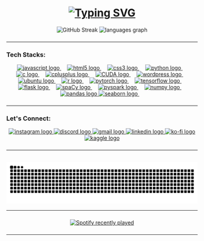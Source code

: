 
<h1 align= "center">
    <a href="https://git.io/typing-svg">
        <img src="https://readme-typing-svg.demolab.com?   font=Righteous&size=35&duration=4999&pause=150&color=ABCE00&center=true&random=false&width=435&lines=Hello+There!+%F0%9F%91%8B;I'm+Firoj" alt="Typing SVG" />
    </a>
</h1>





<div align="center">
  <img src="https://github-readme-streak-stats-sigma-two.vercel.app?user=Firojpaudel&theme=merko&hide_border=true&card_height=175" alt="GitHub Streak" />
  <img src="https://github-readme-stats.vercel.app/api/top-langs?username=Firojpaudel&locale=en&hide_title=false&layout=compact&card_width=320&langs_count=10&theme=merko&hide_border=true&border_radius=15" height="175" alt="languages graph"  />
</div>

###
***
<h3 align="left">Tech Stacks: </h3>
<div align="center">
  <a href="https://developer.mozilla.org/en-US/docs/Web/JavaScript" target="_blank">
    <img src="https://cdn.jsdelivr.net/gh/devicons/devicon/icons/javascript/javascript-plain.svg" height="40" alt="javascript logo"  />
  </a>
  <img width="12" />
  <a href = "https://developer.mozilla.org/en-US/docs/Glossary/HTML5" target= "_blank">
    <img src="https://cdn.jsdelivr.net/gh/devicons/devicon/icons/html5/html5-plain.svg" height="40" alt="html5 logo"  />
  </a>
  <img width="12" />
  <a href="https://developer.mozilla.org/en-US/docs/Web/CSS" target="_blank">
    <img src="https://cdn.jsdelivr.net/gh/devicons/devicon/icons/css3/css3-plain.svg" height="40" alt="css3 logo"  />
  </a>
  <img width="12" />
  <a href = "https://docs.python.org/3/" target= "_blank">
    <img src="https://cdn.jsdelivr.net/gh/devicons/devicon/icons/python/python-original.svg" height="40" alt="python logo"  />
  </a>
  <img width="12" />
  <a href = "https://devdocs.io/c/" target= "_blank">
    <img src="https://cdn.jsdelivr.net/gh/devicons/devicon/icons/c/c-plain.svg" height="40" alt="c logo"  />
  </a>
  <img width="12" />
  <a href = "https://devdocs.io/cpp/" target= "_blank">
    <img src="https://cdn.jsdelivr.net/gh/devicons/devicon/icons/cplusplus/cplusplus-plain.svg" height="40" alt="cplusplus logo"  />
  </a>
  <img width="12" />
  <a href = "https://docs.nvidia.com/cuda/cuda-c-programming-guide/" target= "_blank">
    <img src="https://www.svgrepo.com/show/373541/cuda.svg" height="40" alt="CUDA logo"  />
  </a>
  <img width="12" />
  <a href = "https://wordpress.org/documentation/" target= "_blank">
    <img src="https://cdn.jsdelivr.net/gh/devicons/devicon/icons/wordpress/wordpress-plain.svg" height="40" alt="wordpress logo"  />
  </a>
  <img width="12" />
  <a href = "https://help.ubuntu.com/" target= "_blank">
    <img src="https://upload.wikimedia.org/wikipedia/commons/thumb/9/9e/UbuntuCoF.svg/1024px-UbuntuCoF.svg.png" height="40" alt="ubuntu logo"  />
  </a>
  <img width="12" />
  <a href = "https://www.r-project.org/other-docs.html" target= "_blank">
    <img src="https://cdn.jsdelivr.net/gh/devicons/devicon/icons/r/r-original.svg" height="30" alt="r logo"  />
  </a>
  <img width="12" />
  <a href = "https://pytorch.org/docs/stable/index.html" target= "_blank">
    <img src="https://cdn.jsdelivr.net/gh/devicons/devicon/icons/pytorch/pytorch-original.svg" height="40" alt="pytorch logo"  />
  </a>
  <img width="12" />
  <a href = "https://www.tensorflow.org/api_docs" target= "_blank">
    <img src="https://cdn.jsdelivr.net/gh/devicons/devicon/icons/tensorflow/tensorflow-original.svg" height="40" alt="tensorflow logo"  />
  </a>
  <img width="12" />
  <a href = "https://flask.palletsprojects.com/en/stable/" target= "_blank">
    <img src="https://skillicons.dev/icons?i=flask" height="40" alt="flask logo"  />
  </a>
  <img width="12" />
  <a href = "https://spacy.io/usage/spacy-101" target= "_blank">
    <img src="https://upload.wikimedia.org/wikipedia/commons/thumb/8/88/SpaCy_logo.svg/1200px-SpaCy_logo.svg.png" height="27" alt="spaCy logo"  />
  </a>
  <img width="12" />
  <a href = "https://spark.apache.org/docs/latest/api/python/index.html" target= "_blank">
    <img src="https://upload.wikimedia.org/wikipedia/commons/f/f3/Apache_Spark_logo.svg" height="40" alt="pyspark logo"  />
  </a>
  <img width="12" />
  <a href = "https://numpy.org/doc/" target= "_blank">
    <img src="https://cdn.jsdelivr.net/gh/devicons/devicon/icons/numpy/numpy-original.svg" height="40" alt="numpy logo"  />
  </a>
  <img width="12" />
  <a href = "https://pandas.pydata.org/docs/" target= "_blank">
    <img src="https://cdn.jsdelivr.net/gh/devicons/devicon/icons/pandas/pandas-original.svg" height="40" alt="pandas logo"  />
  </a>
  <a href = "https://seaborn.pydata.org/" target= "_blank">
    <img src="https://cdn.worldvectorlogo.com/logos/seaborn-1.svg" height="40" alt="seaborn logo"  />
  </a>
  <img width="12" />
</div>

###
***
<h3 align="left">Let's Connect: </h3>
<div align="center">
  <a href="https://www.instagram.com/firojpaudel/" target="_blank">
    <img src="https://img.shields.io/static/v1?message=Instagram&logo=instagram&label=&color=E4405F&logoColor=white&labelColor=&style=for-the-badge" height="35" alt="instagram logo"/>
  </a>

  <a href="https://discordapp.com/users/872224382825689108" target="_blank">
    <img src="https://img.shields.io/static/v1?message=Discord&logo=discord&label=&color=7289DA&logoColor=white&labelColor=&style=for-the-badge" height="35" alt="discord logo"  />
  </a>

  <a href="mailto:firojpaudel@gmail.com" target="_blank">
    <img src="https://img.shields.io/static/v1?message=Gmail&logo=gmail&label=&color=D14836&logoColor=white&labelColor=&style=for-the-badge" height="35" alt="gmail logo"  />
  </a>

  <a href="https://www.linkedin.com/in/firoj-paudel-17a66724b/" target="_blank">
    <img src="https://img.shields.io/static/v1?message=LinkedIn&logo=linkedin&label=&color=0077B5&logoColor=white&labelColor=&style=for-the-badge" height="35" alt="linkedin logo"  />
  </a>

  <a href="https://www.buymeacoffee.com/firojpaudel" target="_blank">
    <img src="https://img.shields.io/static/v1?message=Ko-fi&logo=ko-fi&label=&color=6F4E37&logoColor=white&labelColor=&style=for-the-badge" height="35" alt="ko-fi logo"  />
  </a>
  
  <a href="https://www.kaggle.com/firojpaudel" target="_blank">
    <img src="https://upload.wikimedia.org/wikipedia/commons/7/7c/Kaggle_logo.png" height="25" alt="kaggle logo"/>
  </a>
  
</div>

###
***
<br clear="both">

<img src="https://raw.githubusercontent.com/Firojpaudel/Firojpaudel/output/snake.svg" alt="Snake animation" />

***
###
<div align="center">
  <a href="https://open.spotify.com/user/r6rbofs54nvrvskepjje2q1h0?si=d825ea9fdb934505">
    <img src="https://spotify-recently-played-readme.vercel.app/api?user=r6rbofs54nvrvskepjje2q1h0&count=5" alt="Spotify recently played"  />
  </a>
</div>

###
***


